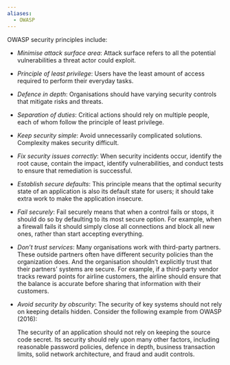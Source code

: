 ```yaml
---
aliases:
  - OWASP
---
```

OWASP security principles include:

- *Minimise attack surface area*: Attack surface refers to all the potential vulnerabilities a threat actor could exploit.

 - *Principle of least privilege*: Users have the least amount of access required to perform their everyday tasks.

- *Defence in depth*: Organisations should have varying security controls that mitigate risks and threats.

- *Separation of duties*: Critical actions should rely on multiple people, each of whom follow the principle of least privilege. 

- *Keep security simple*: Avoid unnecessarily complicated solutions. Complexity makes security difficult. 

- *Fix security issues correctly*: When security incidents occur, identify the root cause, contain the impact, identify vulnerabilities, and conduct tests to ensure that remediation is successful.

- *Establish secure defaults*: This principle means that the optimal security state of an application is also its default state for users; it should take extra work to make the application insecure. 

- *Fail securely*: Fail securely means that when a control fails or stops, it should do so by defaulting to its most secure option. For example, when a firewall fails it should simply close all connections and block all new ones, rather than start accepting everything.

- *Don’t trust services*: Many organisations work with third-party partners. These outside partners often have different security policies than the organization does. And the organisation shouldn’t explicitly trust that their partners’ systems are secure. For example, if a third-party vendor tracks reward points for airline customers, the airline should ensure that the balance is accurate before sharing that information with their customers.

- *Avoid security by obscurity*: The security of key systems should not rely on keeping details hidden. Consider the following example from OWASP (2016):

	The security of an application should not rely on keeping the source code secret. Its security should rely upon many other factors, including reasonable password policies, defence in depth, business transaction limits, solid network architecture, and fraud and audit controls.